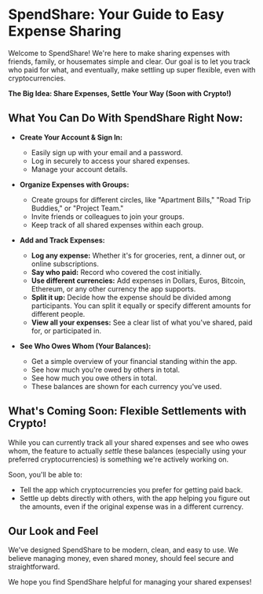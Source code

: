 # SpendShare: Your Guide to Easy Expense Sharing

Welcome to SpendShare! We're here to make sharing expenses with friends, family, or housemates simple and clear. Our goal is to let you track who paid for what, and eventually, make settling up super flexible, even with cryptocurrencies.

**The Big Idea: Share Expenses, Settle Your Way (Soon with Crypto!)**

## What You Can Do With SpendShare Right Now:

*   **Create Your Account & Sign In:**
    *   Easily sign up with your email and a password.
    *   Log in securely to access your shared expenses.
    *   Manage your account details.

*   **Organize Expenses with Groups:**
    *   Create groups for different circles, like "Apartment Bills," "Road Trip Buddies," or "Project Team."
    *   Invite friends or colleagues to join your groups.
    *   Keep track of all shared expenses within each group.

*   **Add and Track Expenses:**
    *   **Log any expense:** Whether it's for groceries, rent, a dinner out, or online subscriptions.
    *   **Say who paid:** Record who covered the cost initially.
    *   **Use different currencies:** Add expenses in Dollars, Euros, Bitcoin, Ethereum, or any other currency the app supports.
    *   **Split it up:** Decide how the expense should be divided among participants. You can split it equally or specify different amounts for different people.
    *   **View all your expenses:** See a clear list of what you've shared, paid for, or participated in.

*   **See Who Owes Whom (Your Balances):**
    *   Get a simple overview of your financial standing within the app.
    *   See how much you're owed by others in total.
    *   See how much you owe others in total.
    *   These balances are shown for each currency you've used.

## What's Coming Soon: Flexible Settlements with Crypto!

While you can currently track all your shared expenses and see who owes whom, the feature to actually *settle* these balances (especially using your preferred cryptocurrencies) is something we're actively working on. 

Soon, you'll be able to:
*   Tell the app which cryptocurrencies you prefer for getting paid back.
*   Settle up debts directly with others, with the app helping you figure out the amounts, even if the original expense was in a different currency.

## Our Look and Feel

We've designed SpendShare to be modern, clean, and easy to use. We believe managing money, even shared money, should feel secure and straightforward.

We hope you find SpendShare helpful for managing your shared expenses!
